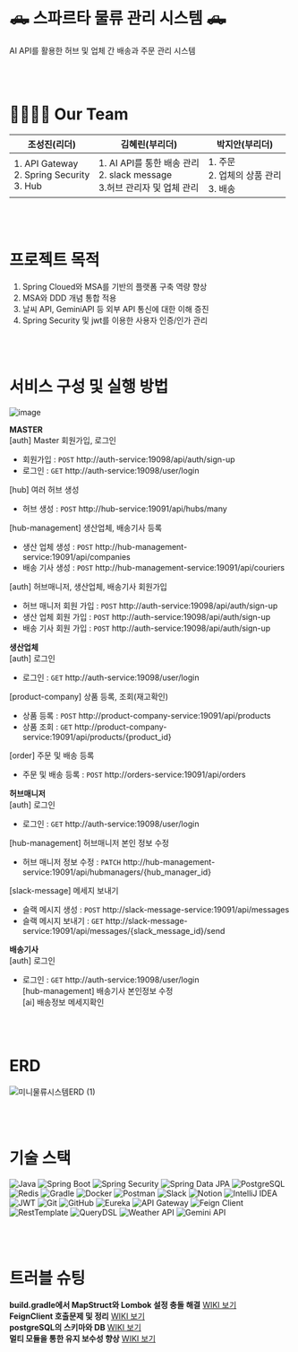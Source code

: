 # 🛻 스파르타 물류 관리 시스템 🛻
AI API를 활용한 허브 및 업체 간 배송과 주문 관리 시스템

<br>
<br>

# 👨‍👩‍👧‍👦 Our Team
| 조성진(리더)   | 김혜린(부리더)   | 박지안(부리더)   |
|--------|--------|----------|
| 1. API Gateway <br> 2. Spring Security <br> 3. Hub| 1. AI API를 통한 배송 관리 <br> 2. slack message <br> 3.허브 관리자 및 업체 관리  | 1. 주문 <br> 2. 업체의 상품 관리 <br> 3. 배송      |

<br>
<br>


# 프로젝트 목적
1. Spring Cloued와 MSA를 기반의 플랫폼 구축 역량 향상  
2. MSA와 DDD 개념 통합 적용  
3. 날씨 API, GeminiAPI 등 외부 API 통신에 대한 이해 증진  
4. Spring Security 및 jwt를 이용한 사용자 인증/인가 관리  

<br>
<br>


# 서비스 구성 및 실행 방법  
![image](https://github.com/user-attachments/assets/21f5fe86-2e12-4ab6-bbda-77059b155964)  

**MASTER**  
[auth] Master 회원가입, 로그인    
- 회원가입 : `POST` http://auth-service:19098/api/auth/sign-up  
- 로그인 : `GET` http://auth-service:19098/user/login
  
[hub] 여러 허브 생성  
- 허브 생성 : `POST` http://hub-service:19091/api/hubs/many

[hub-management] 생산업체, 배송기사 등록  
- 생산 업체 생성 : `POST` http://hub-management-service:19091/api/companies  
- 배송 기사 생성 : `POST` http://hub-management-service:19091/api/couriers

[auth] 허브매니저, 생산업체, 배송기사 회원가입  
- 허브 매니저 회원 가입 : `POST` http://auth-service:19098/api/auth/sign-up  
- 생산 업체 회원 가입 : `POST` http://auth-service:19098/api/auth/sign-up  
- 배송 기사 회원 가입 : `POST` http://auth-service:19098/api/auth/sign-up  

**생산업체**  
[auth] 로그인  
- 로그인 : `GET` http://auth-service:19098/user/login


[product-company] 상품 등록, 조회(재고확인)  
- 상품 등록 : `POST` http://product-company-service:19091/api/products  
- 상품 조회 : `GET` http://product-company-service:19091/api/products/{product_id}

[order] 주문 및 배송 등록
- 주문 및 배송 등록 : `POST` http://orders-service:19091/api/orders  
  
**허브매니저**  
[auth] 로그인  
- 로그인 : `GET` http://auth-service:19098/user/login

[hub-management] 허브매니저 본인 정보 수정
- 허브 매니저 정보 수정 : `PATCH` http://hub-management-service:19091/api/hubmanagers/{hub_manager_id}
  
[slack-message] 메세지 보내기
- 슬랙 메시지 생성 : `POST` http://slack-message-service:19091/api/messages
- 슬랙 메시지 보내기 : `GET` http://slack-message-service:19091/api/messages/{slack_message_id}/send



**배송기사**  
[auth] 로그인  
- 로그인 : `GET` http://auth-service:19098/user/login  
[hub-management] 배송기사 본인정보 수정  
[ai] 배송정보 메세지확인  


<br>
<br>

# ERD   
![미니물류시스템ERD (1)](https://github.com/user-attachments/assets/e41f4863-4f94-4dc5-9682-068ab540acd3)  

  

<br>
<br>


# 기술 스택 

![Java](https://img.shields.io/badge/Java-%23ED8B00.svg?style=for-the-badge&logo=openjdk&logoColor=white)
![Spring Boot](https://img.shields.io/badge/Spring%20Boot-%236DB33F.svg?style=for-the-badge&logo=spring-boot&logoColor=white)
![Spring Security](https://img.shields.io/badge/Spring%20Security-%236DB33F.svg?style=for-the-badge&logo=spring-security&logoColor=white)
![Spring Data JPA](https://img.shields.io/badge/Spring%20Data%20JPA-%236DB33F.svg?style=for-the-badge)
![PostgreSQL](https://img.shields.io/badge/PostgreSQL-%23316192.svg?style=for-the-badge&logo=postgreSQL&logoColor=white)
![Redis](https://img.shields.io/badge/Redis-%23DD0031.svg?style=for-the-badge&logo=redis&logoColor=white)
![Gradle](https://img.shields.io/badge/Gradle-02303A.svg?style=for-the-badge&logo=gradle&logoColor=white)
![Docker](https://img.shields.io/badge/Docker-%230db7ed.svg?style=for-the-badge&logo=docker&logoColor=white)
![Postman](https://img.shields.io/badge/Postman-FF6C37?style=for-the-badge&logo=postman&logoColor=white)
![Slack](https://img.shields.io/badge/Slack-4A154B?style=for-the-badge&logo=slack&logoColor=white)
![Notion](https://img.shields.io/badge/Notion-%23000000.svg?style=for-the-badge&logo=notion&logoColor=white)
![IntelliJ IDEA](https://img.shields.io/badge/IntelliJ%20IDEA-000000.svg?style=for-the-badge&logo=intellij-idea&logoColor=white)
![JWT](https://img.shields.io/badge/JWT-black?style=for-the-badge&logo=JSON%20web%20tokens)
![Git](https://img.shields.io/badge/Git-%23F05033.svg?style=for-the-badge&logo=git&logoColor=white)
![GitHub](https://img.shields.io/badge/GitHub-%23121011.svg?style=for-the-badge&logo=github&logoColor=white)
![Eureka](https://img.shields.io/badge/Eureka-4A154B?style=for-the-badge)
![API Gateway](https://img.shields.io/badge/API%20Gateway-FF6C37?style=for-the-badge)
![Feign Client](https://img.shields.io/badge/Feign%20Client-6DB33F?style=for-the-badge)
![RestTemplate](https://img.shields.io/badge/RestTemplate-02303A?style=for-the-badge)
![QueryDSL](https://img.shields.io/badge/QueryDSL-000000?style=for-the-badge)
![Weather API](https://img.shields.io/badge/Weather%20API-1E90FF?style=for-the-badge)
![Gemini API](https://img.shields.io/badge/Gemini%20API-8A2BE2?style=for-the-badge)

<br>
<br>


# 트러블 슈팅 
**build.gradle에서 MapStruct와 Lombok 설정 충돌 해결** [WIKI 보기](https://github.com/choose-name-quickly/logistics-proto-msa/wiki/%5BTrouble-Shooting%5D-build.gradle%EC%97%90%EC%84%9C-MapStruct%EC%99%80-Lombok-%EC%84%A4%EC%A0%95-%EC%B6%A9%EB%8F%8C-%ED%95%B4%EA%B2%B0)  
**FeignClient 호출문제 및 정리** [WIKI 보기](https://github.com/choose-name-quickly/logistics-proto-msa/wiki/%5BTrouble-Shooting%5D-FeignClient-%ED%98%B8%EC%B6%9C%EB%AC%B8%EC%A0%9C-%EB%B0%8F-%EC%A0%95%EB%A6%AC)  
**postgreSQL의 스키마와 DB** [WIKI 보기](https://github.com/choose-name-quickly/logistics-proto-msa/wiki/%5BTrouble-Shooting%5D-postgreSQL%EC%9D%98-%EC%8A%A4%ED%82%A4%EB%A7%88%EC%99%80-DB)  
**멀티 모듈을 통한 유지 보수성 향상** [WIKI 보기](https://github.com/choose-name-quickly/logistics-proto-msa/wiki/%5BTrouble-Shooting%5D-%EB%A9%80%ED%8B%B0-%EB%AA%A8%EB%93%88%EC%9D%84-%ED%86%B5%ED%95%9C-%EC%9C%A0%EC%A7%80-%EB%B3%B4%EC%88%98%EC%84%B1-%ED%96%A5%EC%83%81)  

<br>
<br>
<br> 
<br>
 
